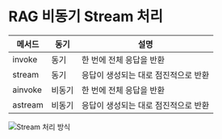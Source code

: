 # RAG 비동기 Stream 처리

| 메서드 | 동기 | 설명 |
|--------|------|------|
| invoke | 동기 | 한 번에 전체 응답을 반환 |
| stream | 동기 | 응답이 생성되는 대로 점진적으로 반환 |
| ainvoke | 비동기 | 한 번에 전체 응답을 반환 |
| astream | 비동기 | 응답이 생성되는 대로 점진적으로 반환 |


![Stream 처리 방식](../../image/stream.git)